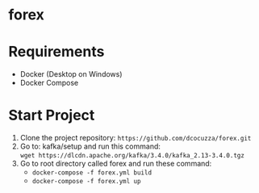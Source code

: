 # forex

# Requirements

* Docker (Desktop on Windows)
* Docker Compose

# Start Project

1. Clone the project repository:
    ```https://github.com/dcocuzza/forex.git ```
2. Go to: kafka/setup and run this command:  
    ``` wget https://dlcdn.apache.org/kafka/3.4.0/kafka_2.13-3.4.0.tgz ```
3. Go to root directory called forex and run these command:  
    - ``` docker-compose -f forex.yml build ```  
    - ``` docker-compose -f forex.yml up ```  